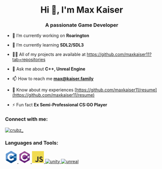 <h1 align="center">Hi 👋, I'm Max Kaiser</h1>
<h3 align="center">A passionate Game Developer</h3>

- 🔭 I’m currently working on **Roarington**

- 🌱 I’m currently learning **SDL2/SDL3**

- 👨‍💻 All of my projects are available at https://github.com/maxkaiser11?tab=repositories

- 💬 Ask me about **C++, Unreal Engine**

- 📫 How to reach me **max@kaiser.family**

- 📄 Know about my experiences [https://github.com/maxkaiser11/resume](https://github.com/maxkaiser11/resume)

- ⚡ Fun fact **Ex Semi-Professional CS:GO Player**

<h3 align="left">Connect with me:</h3>
<p align="left">
<a href="https://twitter.com/crubz_" target="blank"><img align="center" src="https://raw.githubusercontent.com/rahuldkjain/github-profile-readme-generator/master/src/images/icons/Social/twitter.svg" alt="crubz_" height="30" width="40" /></a>
</p>

<h3 align="left">Languages and Tools:</h3>
<p align="left"> <a href="https://www.w3schools.com/cpp/" target="_blank" rel="noreferrer"> <img src="https://raw.githubusercontent.com/devicons/devicon/master/icons/cplusplus/cplusplus-original.svg" alt="cplusplus" width="40" height="40"/> </a> <a href="https://www.w3schools.com/cs/" target="_blank" rel="noreferrer"> <img src="https://raw.githubusercontent.com/devicons/devicon/master/icons/csharp/csharp-original.svg" alt="csharp" width="40" height="40"/> </a> <a href="https://developer.mozilla.org/en-US/docs/Web/JavaScript" target="_blank" rel="noreferrer"> <img src="https://raw.githubusercontent.com/devicons/devicon/master/icons/javascript/javascript-original.svg" alt="javascript" width="40" height="40"/> </a> <a href="https://unity.com/" target="_blank" rel="noreferrer"> <img src="https://www.vectorlogo.zone/logos/unity3d/unity3d-icon.svg" alt="unity" width="40" height="40"/> </a> <a href="https://unrealengine.com/" target="_blank" rel="noreferrer"> <img src="https://raw.githubusercontent.com/kenangundogan/fontisto/036b7eca71aab1bef8e6a0518f7329f13ed62f6b/icons/svg/brand/unreal-engine.svg" alt="unreal" width="40" height="40"/> </a> </p>
